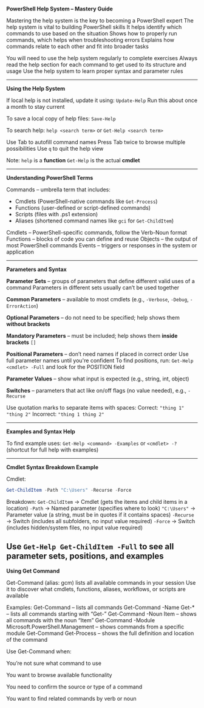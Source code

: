 **PowerShell Help System – Mastery Guide**

Mastering the help system is the key to becoming a PowerShell expert
The help system is vital to building PowerShell skills
It helps identify which commands to use based on the situation
Shows how to properly run commands, which helps when troubleshooting errors
Explains how commands relate to each other and fit into broader tasks

You will need to use the help system regularly to complete exercises
Always read the help section for each command to get used to its structure and usage
Use the help system to learn proper syntax and parameter rules

---

**Using the Help System**

If local help is not installed, update it using:
`Update-Help`
Run this about once a month to stay current

To save a local copy of help files:
`Save-Help`

To search help:
`help <search term>`
or
`Get-Help <search term>`

Use Tab to autofill command names
Press Tab twice to browse multiple possibilities
Use `q` to quit the help view

Note:
`help` is a **function**
`Get-Help` is the actual **cmdlet**

---

**Understanding PowerShell Terms**

Commands – umbrella term that includes:

* Cmdlets (PowerShell-native commands like `Get-Process`)
* Functions (user-defined or script-defined commands)
* Scripts (files with .ps1 extension)
* Aliases (shortened command names like `gci` for `Get-ChildItem`)

Cmdlets – PowerShell-specific commands, follow the Verb-Noun format
Functions – blocks of code you can define and reuse
Objects – the output of most PowerShell commands
Events – triggers or responses in the system or application

---

**Parameters and Syntax**

**Parameter Sets** – groups of parameters that define different valid uses of a command
Parameters in different sets usually can’t be used together

**Common Parameters** – available to most cmdlets (e.g., `-Verbose`, `-Debug`, `-ErrorAction`)

**Optional Parameters** – do not need to be specified; help shows them **without brackets**

**Mandatory Parameters** – must be included; help shows them **inside brackets** `[]`

**Positional Parameters** – don’t need names if placed in correct order
Use full parameter names until you're confident
To find positions, run:
`Get-Help <cmdlet> -Full` and look for the POSITION field

**Parameter Values** – show what input is expected (e.g., string, int, object)

**Switches** – parameters that act like on/off flags (no value needed), e.g., `-Recurse`

Use quotation marks to separate items with spaces:
Correct: `"thing 1" "thing 2"`
Incorrect: `"thing 1 thing 2"`

---

**Examples and Syntax Help**

To find example uses:
`Get-Help <command> -Examples`
or
`<cmdlet> -?` (shortcut for full help with examples)

---

**Cmdlet Syntax Breakdown Example**

Cmdlet:

```powershell
Get-ChildItem -Path "C:\Users" -Recurse -Force
```

Breakdown:
`Get-ChildItem` → Cmdlet (gets the items and child items in a location)
`-Path` → Named parameter (specifies where to look)
`"C:\Users"` → Parameter value (a string, must be in quotes if it contains spaces)
`-Recurse` → Switch (includes all subfolders, no input value required)
`-Force` → Switch (includes hidden/system files, no input value required)

Use `Get-Help Get-ChildItem -Full` to see all parameter sets, positions, and examples
---

**Using Get Command**


Get-Command (alias: gcm) lists all available commands in your session
Use it to discover what cmdlets, functions, aliases, workflows, or scripts are available

Examples:
Get-Command – lists all commands
Get-Command -Name Get-* – lists all commands starting with “Get-”
Get-Command -Noun Item – shows all commands with the noun “Item”
Get-Command -Module Microsoft.PowerShell.Management – shows commands from a specific module
Get-Command Get-Process – shows the full definition and location of the command

Use Get-Command when:

You’re not sure what command to use

You want to browse available functionality

You need to confirm the source or type of a command

You want to find related commands by verb or noun